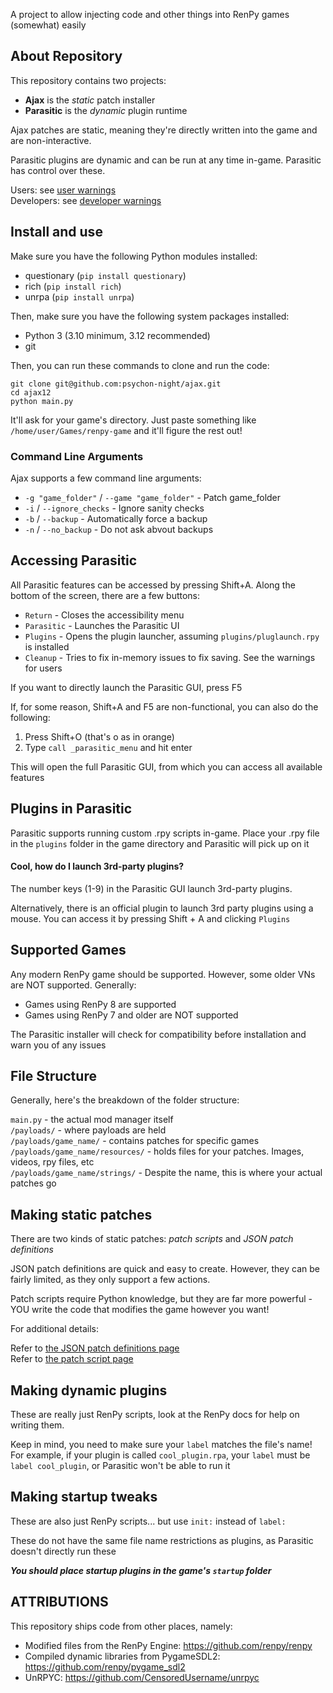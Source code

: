 A project to allow injecting code and other things into RenPy games (somewhat) easily

## About Repository

This repository contains two projects:
- **Ajax** is the *static* patch installer
- **Parasitic** is the *dynamic* plugin runtime

Ajax patches are static, meaning they're directly written into the game and are non-interactive.

Parasitic plugins are dynamic and can be run at any time in-game. Parasitic has control over these.

Users: see [user warnings](https://github.com/psychon-night/ajax/blob/main/docs/warn_users.md)\
Developers: see [developer warnings](https://github.com/psychon-night/ajax/blob/main/docs/warn_devs.md)

## Install and use

Make sure you have the following Python modules installed:
- questionary (`pip install questionary`)
- rich (`pip install rich`)
- unrpa (`pip install unrpa`)

Then, make sure you have the following system packages installed:
- Python 3 (3.10 minimum, 3.12 recommended)
- git

Then, you can run these commands to clone and run the code:

```
git clone git@github.com:psychon-night/ajax.git
cd ajax12
python main.py
```

It'll ask for your game's directory. Just paste something like `/home/user/Games/renpy-game` and it'll figure the rest out!

### Command Line Arguments

Ajax supports a few command line arguments:
- `-g "game_folder"` / `--game "game_folder"` - Patch game_folder
- `-i` / `--ignore_checks` - Ignore sanity checks
- `-b` / `--backup` - Automatically force a backup
- `-n` / `--no_backup` - Do not ask abvout backups

## Accessing Parasitic

All Parasitic features can be accessed by pressing Shift+A. Along the bottom of the screen, there are a few buttons:

- `Return` - Closes the accessibility menu
- `Parasitic` - Launches the Parasitic UI
- `Plugins` - Opens the plugin launcher, assuming `plugins/pluglaunch.rpy` is installed
- `Cleanup` - Tries to fix in-memory issues to fix saving. See the warnings for users

If you want to directly launch the Parasitic GUI, press F5

If, for some reason, Shift+A and F5 are non-functional, you can also do the following:

1. Press Shift+O (that's o as in orange)
2. Type `call _parasitic_menu` and hit enter

This will open the full Parasitic GUI, from which you can access all available features

## Plugins in Parasitic

Parasitic supports running custom .rpy scripts in-game. Place your .rpy file in the `plugins` folder in the game directory and Parasitic will pick up on it

#### Cool, how do I launch 3rd-party plugins?

The number keys (1-9) in the Parasitic GUI launch 3rd-party plugins.

Alternatively, there is an official plugin to launch 3rd party plugins using a mouse. You can access it by pressing Shift + A and clicking `Plugins`

## Supported Games

Any modern RenPy game should be supported. However, some older VNs are NOT supported. Generally:
-  Games using RenPy 8 are supported
-  Games using RenPy 7 and older are NOT supported

The Parasitic installer will check for compatibility before installation and warn you of any issues

## File Structure

Generally, here's the breakdown of the folder structure:

`main.py` - the actual mod manager itself\
`/payloads/` - where payloads are held\
`/payloads/game_name/` - contains patches for specific games\
`/payloads/game_name/resources/` - holds files for your patches. Images, videos, rpy files, etc\
`/payloads/game_name/strings/` - Despite the name, this is where your actual patches go

## Making static patches

There are two kinds of static patches: *patch scripts* and *JSON patch definitions*

JSON patch definitions are quick and easy to create. However, they can be fairly limited, as they only support a few actions.

Patch scripts require Python knowledge, but they are far more powerful - YOU write the code that modifies the game however you want!

For additional details:

Refer to [the JSON patch definitions page](https://github.com/psychon-night/ajax/tree/main/docs/json_patch_definitions.md)\
Refer to [the patch script page](https://github.com/psychon-night/ajax/tree/main/docs/patch_scripts.md)

## Making dynamic plugins

These are really just RenPy scripts, look at the RenPy docs for help on writing them.

Keep in mind, you need to make sure your `label` matches the file's name! For example, if your plugin is called `cool_plugin.rpa`, your `label` must be `label cool_plugin`, or Parasitic won't be able to run it

## Making startup tweaks

These are also just RenPy scripts... but use `init:` instead of `label:`

These do not have the same file name restrictions as plugins, as Parasitic doesn't directly run these

***You should place startup plugins in the game's `startup` folder***

## ATTRIBUTIONS

This repository ships code from other places, namely:

- Modified files from the RenPy Engine: https://github.com/renpy/renpy
- Compiled dynamic libraries from PygameSDL2: https://github.com/renpy/pygame_sdl2
- UnRPYC: https://github.com/CensoredUsername/unrpyc
